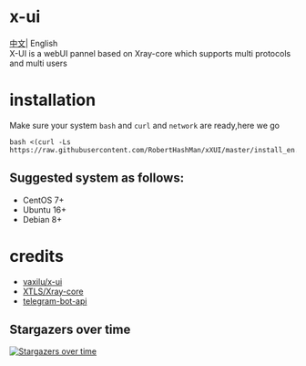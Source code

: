# x-ui
[中文](./README_.md)| English  
X-UI is a webUI pannel based on Xray-core which supports multi protocols and multi users  
# installation
Make sure your system `bash` and `curl` and `network` are ready,here we go

```
bash <(curl -Ls https://raw.githubusercontent.com/RobertHashMan/xXUI/master/install_en.sh)
```
## Suggested system as follows:
- CentOS 7+
- Ubuntu 16+
- Debian 8+

# credits
- [vaxilu/x-ui](https://github.com/vaxilu/x-ui)
- [XTLS/Xray-core](https://github.com/XTLS/Xray-core)
- [telegram-bot-api](https://github.com/go-telegram-bot-api/telegram-bot-api)

## Stargazers over time

[![Stargazers over time](https://starchart.cc/RobertHashMan/xXUI.svg)](https://starchart.cc/RobertHashMan/xXUI)

